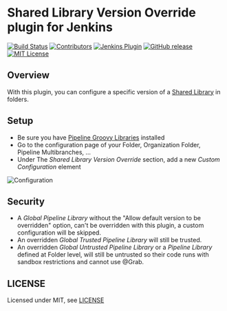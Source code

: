 Shared Library Version Override plugin for Jenkins
===================================

[![Build Status](https://ci.jenkins.io/job/Plugins/job/shared-library-version-override-plugin/job/master/badge/icon)](https://ci.jenkins.io/job/Plugins/job/shared-library-version-override-plugin/job/master/)
[![Contributors](https://img.shields.io/github/contributors/jenkinsci/shared-library-version-override-plugin.svg)](https://github.com/jenkinsci/shared-library-version-override-plugin/graphs/contributors)
[![Jenkins Plugin](https://img.shields.io/jenkins/plugin/v/shared-library-version-override.svg)](https://plugins.jenkins.io/shared-library-version-override)
[![GitHub release](https://img.shields.io/github/release/jenkinsci/shared-library-version-override-plugin.svg?label=changelog)](https://github.com/jenkinsci/shared-library-version-override-plugin/releases/latest)
[![MIT License](https://img.shields.io/github/license/jenkinsci/ftp-rename-plugin.svg)](LICENSE)

## Overview

With this plugin, you can configure a specific version of a [Shared Library](https://www.jenkins.io/doc/book/pipeline/shared-libraries/) in folders.

## Setup

- Be sure you have [Pipeline Groovy Libraries](https://plugins.jenkins.io/pipeline-groovy-lib/) installed
- Go to the configuration page of your Folder, Organization Folder, Pipeline Multibranches, ...
- Under The *Shared Library Version Override* section, add a new *Custom Configuration* element

![Configuration](doc/assets/configuration.png)

## Security

- A *Global Pipeline Library* without the "Allow default version to be overridden" option, can't be overridden with this plugin, a custom configuration will be skipped.
- An overridden *Global Trusted Pipeline Library* will still be trusted.  
- An overridden *Global Untrusted Pipeline Library* or a *Pipeline Library* defined at Folder level, will still be untrusted so their code runs with sandbox restrictions and cannot use @Grab.  

## LICENSE

Licensed under MIT, see [LICENSE](LICENSE.md)

